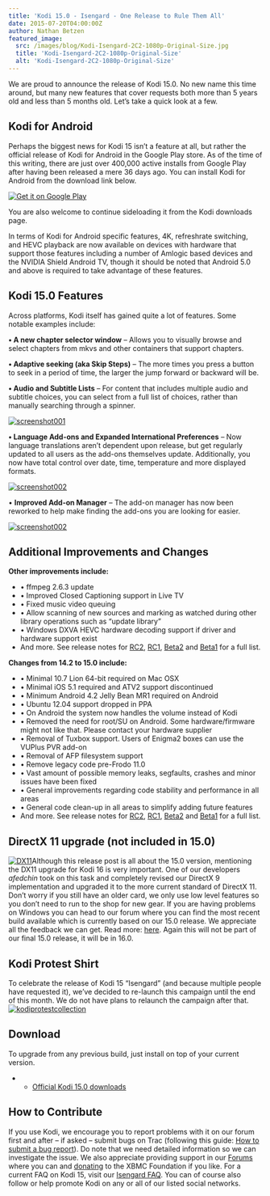 ```yaml
---
title: 'Kodi 15.0 - Isengard - One Release to Rule Them All'
date: 2015-07-20T04:00:00Z
author: Nathan Betzen
featured_image:
  src: /images/blog/Kodi-Isengard-2C2-1080p-Original-Size.jpg
  title: 'Kodi-Isengard-2C2-1080p-Original-Size'
  alt: 'Kodi-Isengard-2C2-1080p-Original-Size'
---
```

We are proud to announce the release of Kodi 15.0. No new name this time around, but many new features that cover requests both more than 5 years old and less than 5 months old. Let’s take a quick look at a few.

 Kodi for Android
----------------

 Perhaps the biggest news for Kodi 15 isn’t a feature at all, but rather the official release of Kodi for Android in the Google Play store. As of the time of this writing, there are just over 400,000 active installs from Google Play after having been released a mere 36 days ago. You can install Kodi for Android from the download link below.

 [![Get it on Google Play](https://developer.android.com/images/brand/en_generic_rgb_wo_45.png)](https://play.google.com/store/apps/details?id=org.xbmc.kodi)

  

  

 You are also welcome to continue sideloading it from the Kodi downloads page.

 In terms of Kodi for Android specific features, 4K, refreshrate switching, and HEVC playback are now available on devices with hardware that support those features including a number of Amlogic based devices and the NVIDIA Shield Android TV, though it should be noted that Android 5.0 and above is required to take advantage of these features.

 Kodi 15.0 Features
------------------

 Across platforms, Kodi itself has gained quite a lot of features. Some notable examples include:

 **• A new chapter selector window** – Allows you to visually browse and select chapters from mkvs and other containers that support chapters.

  **• Adaptive seeking (aka Skip Steps)** – The more times you press a button to seek in a period of time, the larger the jump forward or backward will be.

  **• Audio and Subtitle Lists** – For content that includes multiple audio and subtitle choices, you can select from a full list of choices, rather than manually searching through a spinner.

 [![screenshot001](/sites/default/files/uploads/screenshot001-800x441.png)](/sites/default/files/uploads/screenshot001.png)

 **• Language Add-ons and Expanded International Preferences** – Now language translations aren’t dependent upon release, but get regularly updated to all users as the add-ons themselves update. Additionally, you now have total control over date, time, temperature and more displayed formats.

 [![screenshot002](/sites/default/files/uploads/screenshot002-800x441.png)](/sites/default/files/uploads/screenshot002.png)

 • **Improved Add-on Manager** – The add-on manager has now been reworked to help make finding the add-ons you are looking for easier.

 [![screenshot002](/sites/default/files/uploads/screenshot0022-800x411.png)](/sites/default/files/uploads/screenshot0022.png)

 Additional Improvements and Changes
-----------------------------------

 **Other improvements include:**

 
 * • ffmpeg 2.6.3 update
 * • Improved Closed Captioning support in Live TV
 * • Fixed music video queuing
 * • Allow scanning of new sources and marking as watched during other library operations such as “update library”
 * • Windows DXVA HEVC hardware decoding support if driver and hardware support exist
 * And more. See release notes for [RC2](/article/kodi-150-isengard--rc-2 "Kodi 15.0 Isengard – RC 2"), [RC1](/article/kodi-150-isengard-rc-1 "Kodi 15.0 Isengard – RC 1"), [Beta2](/article/kodi-150-isengard--beta-2 "Kodi 15.0 Isengard – Beta 2") and [Beta1](/article/kodi-150-isengard-beta-1 "Kodi 15.0 Isengard – Beta 1") for a full list.
 
 **Changes from 14.2 to 15.0 include:**

 
 * • Minimal 10.7 Lion 64-bit required on Mac OSX
 * • Minimal iOS 5.1 required and ATV2 support discontinued
 * • Minimum Android 4.2 Jelly Bean MR1 required on Android
 * • Ubuntu 12.04 support dropped in PPA
 * • On Android the system now handles the volume instead of Kodi
 * • Removed the need for root/SU on Android. Some hardware/firmware might not like that. Please contact your hardware supplier
 * • Removal of Tuxbox support. Users of Enigma2 boxes can use the VUPlus PVR add-on
 * • Removal of AFP filesystem support
 * • Remove legacy code pre-Frodo 11.0
 * • Vast amount of possible memory leaks, segfaults, crashes and minor issues have been fixed
 * • General improvements regarding code stability and performance in all areas
 * • General code clean-up in all areas to simplify adding future features
 * And more. See release notes for [RC2](/article/kodi-150-isengard--rc-2 "Kodi 15.0 Isengard – RC 2"), [RC1](/article/kodi-150-isengard-rc-1 "Kodi 15.0 Isengard – RC 1"), [Beta2](/article/kodi-150-isengard--beta-2 "Kodi 15.0 Isengard – Beta 2") and [Beta1](/article/kodi-150-isengard-beta-1 "Kodi 15.0 Isengard – Beta 1") for a full list.
 
 DirectX 11 upgrade (not included in 15.0)
-----------------------------------------

 [![DX11](/sites/default/files/uploads/DX11.png)](/sites/default/files/uploads/DX11.png)Although this release post is all about the 15.0 version, mentioning the DX11 upgrade for Kodi 16 is very important. One of our developers *afedchin* took on this task and completely revised our DirectX 9 implementation and upgraded it to the more current standard of DirectX 11. Don’t worry if you still have an older card, we only use low level features so you don’t need to run to the shop for new gear. If you are having problems on Windows you can head to our forum where you can find the most recent build available which is currently based on our 15.0 release. We appreciate all the feedback we can get. Read more: [here](https://forum.kodi.tv/showthread.php?tid=218274). Again this will not be part of our final 15.0 release, it will be in 16.0.

  Kodi Protest Shirt
-------------------

 To celebrate the release of Kodi 15 “Isengard” (and because multiple people have requested it), we’ve decided to re-launch this campaign until the end of this month. We do not have plans to relaunch the campaign after that.  
[![kodiprotestcollection](/sites/default/files/uploads/kodiprotestcollection-450x600.png)](https://fabrily.com/kodi-protest-collection)

 Download
--------

 To upgrade from any previous build, just install on top of your current version.

 
 * * [Official Kodi 15.0 downloads](/download)
 
 How to Contribute
-----------------

 If you use Kodi, we encourage you to report problems with it on our forum first and after – if asked – submit bugs on Trac (following this guide: [How to submit a bug report](https://kodi.wiki/view/HOW-TO:Submit_a_bug_report)). Do note that we need detailed information so we can investigate the issue. We also appreciate providing support in our [Forums](https://forum.kodi.tv/ "XBMC Forums") where you can and [donating](https://kodi.wiki/contribute/donate/ "XBMC Foundation Donations") to the XBMC Foundation if you like. For a current FAQ on Kodi 15, visit our [Isengard FAQ](https://kodi.wiki/view/Kodi_v15_(Isengard)_FAQ). You can of course also follow or help promote Kodi on any or all of our listed social networks.

 